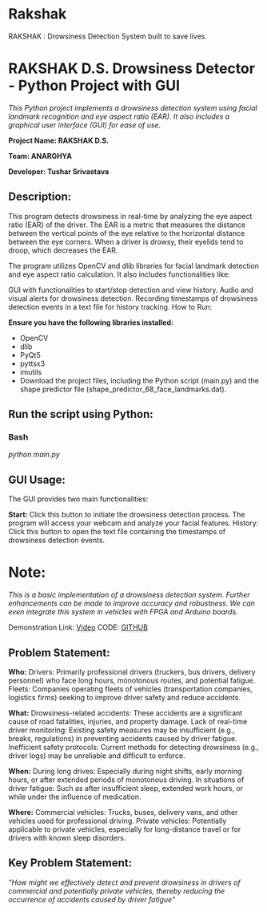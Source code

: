 # Rakshak
RAKSHAK : Drowsiness Detection System built to save lives.
# **RAKSHAK D.S. Drowsiness Detector - Python Project with GUI**


*This Python project implements a drowsiness detection system using facial landmark recognition and eye aspect ratio (EAR). It also includes a graphical user interface (GUI) for ease of use.*

**Project Name: RAKSHAK D.S.**

**Team: ANARGHYA**

**Developer: Tushar Srivastava**

## **Description:**

This program detects drowsiness in real-time by analyzing the eye aspect ratio (EAR) of the driver. The EAR is a metric that measures the distance between the vertical points of the eye relative to the horizontal distance between the eye corners. When a driver is drowsy, their eyelids tend to droop, which decreases the EAR.

The program utilizes OpenCV and dlib libraries for facial landmark detection and eye aspect ratio calculation. It also includes functionalities like:

GUI with functionalities to start/stop detection and view history.
Audio and visual alerts for drowsiness detection.
Recording timestamps of drowsiness detection events in a text file for history tracking.
How to Run:

**Ensure you have the following libraries installed:**

- OpenCV
- dlib
- PyQt5
- pyttsx3
- imutils
- Download the project files, including the Python script (main.py) and the shape predictor file (shape_predictor_68_face_landmarks.dat).

## **Run the script using Python:**

### Bash

*python main.py*
## **GUI Usage:**

The GUI provides two main functionalities:

**Start:** Click this button to initiate the drowsiness detection process. The program will access your webcam and analyze your facial features.
History: Click this button to open the text file containing the timestamps of drowsiness detection events.
# **Note:**

*This is a basic implementation of a drowsiness detection system. Further enhancements can be made to improve accuracy and robustness.
We can even integrate this system in vehicles with FPGA and Arduino
 boards.*


Demonstration Link: [Video](https://youtu.be/CTGr3dqklb4)
CODE: [GITHUB](https://github.com/Tushar-AIMASTER/Rakshak)

## **Problem Statement:**
**Who:**
Drivers: Primarily professional drivers (truckers, bus drivers, delivery personnel) who face long hours, monotonous routes, and potential fatigue.
Fleets: Companies operating fleets of vehicles (transportation companies, logistics firms) seeking to improve driver safety and reduce accidents.

**What:**
Drowsiness-related accidents: These accidents are a significant cause of road fatalities, injuries, and property damage.
Lack of real-time driver monitoring: Existing safety measures may be insufficient (e.g., breaks, regulations) in preventing accidents caused by driver fatigue.
Inefficient safety protocols: Current methods for detecting drowsiness (e.g., driver logs) may be unreliable and difficult to enforce.

**When:**
During long drives: Especially during night shifts, early morning hours, or after extended periods of monotonous driving.
In situations of driver fatigue: Such as after insufficient sleep, extended work hours, or while under the influence of medication.

**Where:**
Commercial vehicles: Trucks, buses, delivery vans, and other vehicles used for professional driving.
Private vehicles: Potentially applicable to private vehicles, especially for long-distance travel or for drivers with known sleep disorders.

## **Key Problem Statement:**
*"How might we effectively detect and prevent drowsiness in drivers of commercial and potentially private vehicles, thereby reducing the occurrence of accidents caused by driver fatigue"*
